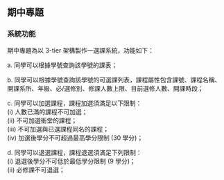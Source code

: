 ## 期中專題
### 系統功能
期中專題為以 3-tier 架構製作一選課系統，功能如下：

a. 同學可以根據學號查詢該學號的課表；

b. 同學可以根據學號查詢該學號的可選課列表，課程屬性包含課號、課程名稱、開課系所、年級、必/選修別、修課人數上限、目前選修人數、開課時段；

c. 同學可以加選課程，課程加選須滿足以下限制：  
   (i) 人數已滿的課程不可加選；  
   (ii) 不可加選衝堂的課程；  
   (iii) 不可加選與已選課程同名的課程；  
   (iv) 加選後學分不可超過最高學分限制 (30 學分)；

d. 同學可以退選課程，課程退選須滿足下列限制：  
    (i) 退選後學分不可低於最低學分限制 (9 學分)；  
    (ii) 必修課不可退選；
